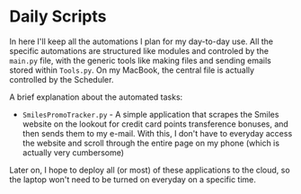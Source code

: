 # Daily Scripts

In here I'll keep all the automations I plan for my day-to-day use. All the specific automations are structured like modules and controled by the `main.py` file, with the generic tools like making files and sending emails stored within `Tools.py`. On my MacBook, the central file is actually controlled by the Scheduler.

A brief explanation about the automated tasks:

* `SmilesPromoTracker.py` - A simple application that scrapes the Smiles website on the lookout for credit card points transference bonuses, and then sends them to my e-mail. With this, I don't have to everyday access the website and scroll through the entire page on my phone (which is actually very cumbersome)

Later on, I hope to deploy all (or most) of these applications to the cloud, so the laptop won't need to be turned on everyday on a specific time.
